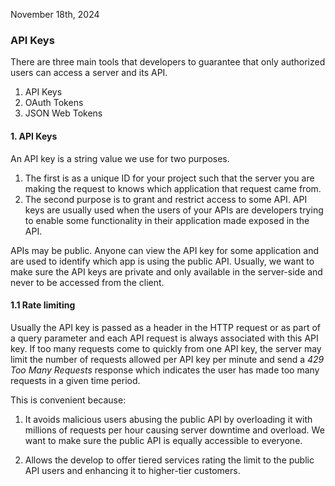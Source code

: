 
November 18th, 2024
### API Keys 

There are three main tools that developers to guarantee that only authorized users can access a server and its API. 

1. API Keys 
2. OAuth Tokens
3. JSON Web Tokens 
#### 1. API Keys 

An API key is a string value we use for two purposes. 

1. The first is as a unique ID for your project such that the server you are making the request to knows which application that request came from. 
2. The second purpose is to grant and restrict access to some API. API keys are usually used when the users of your APIs are developers trying to enable some functionality in their application made exposed in the API. 

APIs may be public. Anyone can view the API key for some application and are used to identify which app is using the public API. Usually, we want to make sure the API keys are private and only available in the server-side and never to be accessed from the client.

#### 1.1 Rate limiting 

Usually the API key is passed as a header in the HTTP request or as part of a query parameter and each API request is always associated with this API key. If too many requests come to quickly from one API key, the server may limit the number of requests allowed per API key per minute and send a *429 Too Many Requests* response which indicates the user has made too many requests in a given time period. 

This is convenient because:

1. It avoids malicious users abusing the public API by overloading it with millions of requests per hour causing server downtime and overload. We want to make sure the public API is equally accessible to everyone. 

2. Allows the develop to offer tiered services rating the limit to the public API users and enhancing it to higher-tier customers. 

